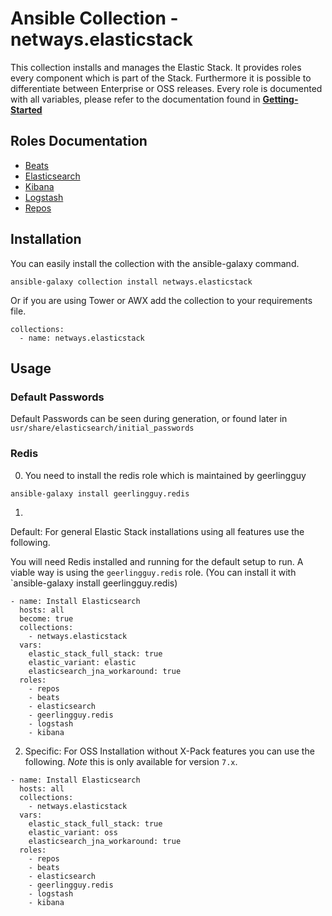 # Ansible Collection - netways.elasticstack

This collection installs and manages the Elastic Stack. It provides roles every component which is part of the Stack. Furthermore it is possible to differentiate between Enterprise or OSS releases. Every role is documented with all variables, please refer to the documentation found in **[Getting-Started](./docs/getting-started.md)**



## Roles Documentation

* [Beats](docs/role-beats.md)
* [Elasticsearch](docs/role-elasticsearch.md)
* [Kibana](docs/role-kibana.md)
* [Logstash](docs/role-logstash.md)
* [Repos](docs/role-repos.md)

## Installation

You can easily install the collection with the ansible-galaxy command.

```
ansible-galaxy collection install netways.elasticstack
```

Or if you are using Tower or AWX add the collection to your requirements file.

```
collections:
  - name: netways.elasticstack
```

## Usage

### Default Passwords 

Default Passwords  can be seen during generation, or found later in `usr/share/elasticsearch/initial_passwords`

### Redis

0) You need to install the redis role which is maintained by geerlingguy

```
ansible-galaxy install geerlingguy.redis 
```

1) 

Default: For general Elastic Stack installations using all features use the following.

You will need Redis installed and running for the default setup to run. A viable way is using the `geerlingguy.redis` role. (You can install it with `ansible-galaxy install geerlingguy.redis)

```
- name: Install Elasticsearch
  hosts: all
  become: true
  collections:
    - netways.elasticstack
  vars:
    elastic_stack_full_stack: true
    elastic_variant: elastic
    elasticsearch_jna_workaround: true
  roles:
    - repos
    - beats
    - elasticsearch
    - geerlingguy.redis
    - logstash
    - kibana
```

2) Specific: For OSS Installation without X-Pack features you can use the following. _Note_ this is only available for version `7.x`.
```
- name: Install Elasticsearch
  hosts: all
  collections:
    - netways.elasticstack
  vars:
    elastic_stack_full_stack: true
    elastic_variant: oss
    elasticsearch_jna_workaround: true
  roles:
    - repos
    - beats
    - elasticsearch
    - geerlingguy.redis
    - logstash
    - kibana
```
